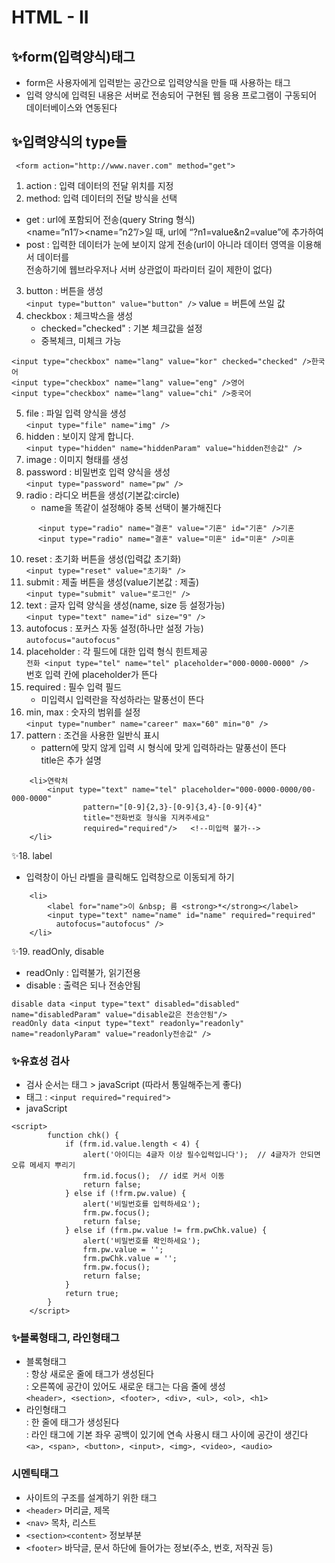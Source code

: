 # HTML - II
## ✨form(입력양식)태그
- form은 사용자에게 입력받는 공간으로 입력양식을 만들 때 사용하는 태그
- 입력 양식에 입력된 내용은 서버로 전송되어 구현된 웹 응용 프로그램이 구동되어 데이터베이스와 연동된다
## ✨입력양식의 type들
  ``` <form action="http://www.naver.com" method="get">```
1. action : 입력 데이터의 전달 위치를 지정
2. method: 입력 데이터의 전달 방식을 선택 
  - get : url에 포함되어 전송(query String 형식)  
  <name=”n1”/><name=”n2”/>일 때, url에 “?n1=value&n2=value”에 추가하여 
  - post : 입력한 데이터가 눈에 보이지 않게 전송(url이 아니라 데이터 영역을 이용해서 데이터를  
  전송하기에 웹브라우저나 서버 상관없이 파라미터 길이 제한이 없다)   
3. button : 버튼을 생성  
`<input type="button" value="button" />`  value = 버튼에 쓰일 값
4. checkbox : 체크박스을 생성  
    - checked="checked" : 기본 체크값을 설정  
    - 중복체크, 미체크 가능

```
<input type="checkbox" name="lang" value="kor" checked="checked" />한국어
<input type="checkbox" name="lang" value="eng" />영어
<input type="checkbox" name="lang" value="chi" />중국어
```

5. file : 파일 입력 양식을 생성  
`<input type="file" name="img" />`
6. hidden : 보이지 않게 합니다.  
`<input type="hidden" name="hiddenParam" value="hidden전송값" />`
7. image : 이미지 형태를 생성
8. password : 비밀번호 입력 양식을 생성  
`<input type="password" name="pw" />` 
9. radio : 라디오 버튼을 생성(기본값:circle)
   - name을 똑같이 설정해야 중복 선택이 불가해진다
```
      <input type="radio" name="결혼" value="기혼" id="기혼" />기혼
      <input type="radio" name="결혼" value="미혼" id="미혼" />미혼
```                  
10. reset : 초기화 버튼을 생성(입력값 초기화)  
`<input type="reset" value="초기화" />` 
11. submit : 제출 버튼을 생성(value기본값 : 제출)  
`<input type="submit" value="로그인" />`
12. text : 글자 입력 양식을 생성(name, size 등 설정가능)  
`<input type="text" name="id" size="9" />` 
13. autofocus : 포커스 자동 설정(하나만 설정 가능)  
  `autofocus="autofocus"`
14. placeholder : 각 필드에 대한 입력 형식 힌트제공  
`전화 <input type="tel" name="tel" placeholder="000-0000-0000" />`  
번호 입력 칸에 placeholder가 뜬다
15. required : 필수 입력 필드
    - 미입력시 입력란을 작성하라는 말풍선이 뜬다
16. min, max : 숫자의 범위를 설정  
`<input type="number" name="career" max="60" min="0" />`
17. pattern : 조건을 사용한 일반식 표시  
    - pattern에 맞지 않게 입력 시 형식에 맞게 입력하라는 말풍선이 뜬다  
      title은 추가 설명
```
    <li>연락처 
	    <input type="text" name="tel" placeholder="000-0000-0000/00-000-0000"
		        pattern="[0-9]{2,3}-[0-9]{3,4}-[0-9]{4}"	
			    title="전화번호 형식을 지켜주세요"
			    required="required"/>	<!--미입력 불가-->
	</li>
```        

✨18. label
- 입력창이 아닌 라벨을 클릭해도 입력창으로 이동되게 하기  
```
    <li>    
        <label for="name">이 &nbsp; 름 <strong>*</strong></label>   
        <input type="text" name="name" id="name" required="required"
          autofocus="autofocus" />
    </li>
```        
✨19. readOnly, disable
- readOnly : 입력불가, 읽기전용
- disable : 출력은 되나 전송안됨  

```
disable data <input type="text" disabled="disabled" name="disabledParam" value="disable값은 전송안됨"/>
readOnly data <input type="text" readonly="readonly" name="readonlyParam" value="readonly전송값" />
```        

### ✨유효성 검사
- 검사 순서는 태그 > javaScript  (따라서 통일해주는게 좋다)
- 태그 : `<input required="required">`
- javaScript
```
<script>
        function chk() {
            if (frm.id.value.length < 4) {  
                alert('아이디는 4글자 이상 필수입력입니다');  // 4글자가 안되면 오류 메세지 뿌리기
                frm.id.focus();  // id로 커서 이동
                return false;
            } else if (!frm.pw.value) {
                alert('비밀번호를 입력하세요');
                frm.pw.focus();
                return false;
            } else if (frm.pw.value != frm.pwChk.value) {
                alert('비밀번호를 확인하세요');
                frm.pw.value = '';
                frm.pwChk.value = '';
                frm.pw.focus();
                return false;
            }
            return true;
        }
    </script>
```

### ✨블록형태그, 라인형태그
- 블록형태그   
: 항상 새로운 줄에 태그가 생성된다  
: 오른쪽에 공간이 있어도 새로운 태그는 다음 줄에 생성  
`<header>, <section>, <footer>, <div>, <ul>, <ol>, <h1>`
- 라인형태그  
: 한 줄에 태그가 생성된다  
: 라인 태그에 기본 좌우 공백이 있기에 연속 사용시 태그 사이에 공간이 생긴다  
`<a>, <span>, <button>, <input>, <img>, <video>, <audio>`

### 시멘틱태그
- 사이트의 구조를 설계하기 위한 태그
- `<header>` 머리글, 제목
- `<nav>` 목차, 리스트
- `<section><content>` 정보부분 
- `<footer>` 바닥글, 문서 하단에 들어가는 정보(주소, 번호, 저작권 등)
